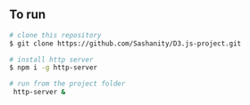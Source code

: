 ## To run

```sh
# clone this repository
$ git clone https://github.com/Sashanity/D3.js-project.git
```

```sh
# install http server
$ npm i -g http-server 
```
```sh
# run from the project folder
 http-server &
```